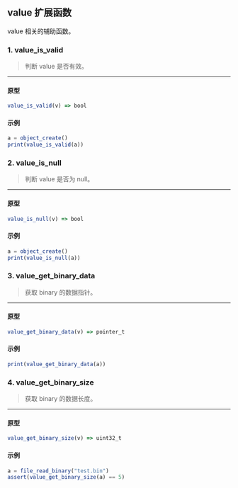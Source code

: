 ## value 扩展函数

value 相关的辅助函数。

### 1. value_is_valid

> 判断 value 是否有效。
----------------------------

#### 原型

```js
value_is_valid(v) => bool
```

#### 示例

```js
a = object_create()
print(value_is_valid(a))
```

### 2. value_is_null

> 判断 value 是否为 null。
----------------------------

#### 原型

```js
value_is_null(v) => bool
```

#### 示例

```js
a = object_create()
print(value_is_null(a))
```

### 3. value_get_binary_data

> 获取 binary 的数据指针。
----------------------------

#### 原型

```js
value_get_binary_data(v) => pointer_t
```

#### 示例

```js
print(value_get_binary_data(a))
```

### 4. value_get_binary_size

> 获取 binary 的数据长度。
----------------------------

#### 原型

```js
value_get_binary_size(v) => uint32_t
```

#### 示例

```js
a = file_read_binary("test.bin")
assert(value_get_binary_size(a) == 5)
```
